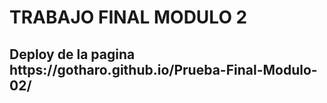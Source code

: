 <h1> TRABAJO FINAL MODULO 2</h1>

<h2> Deploy de la pagina https://gotharo.github.io/Prueba-Final-Modulo-02/</h2>
